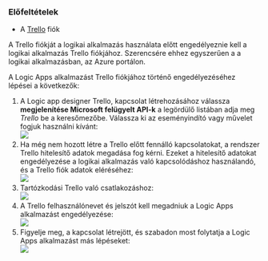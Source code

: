 ### <a name="prerequisites"></a>Előfeltételek
* A [Trello](http://trello.com) fiók 

A Trello fiókját a logikai alkalmazás használata előtt engedélyeznie kell a logikai alkalmazás Trello fiókjához. Szerencsére ehhez egyszerűen a a logikai alkalmazásban, az Azure portálon. 

A Logic Apps alkalmazást Trello fiókjához történő engedélyezéséhez lépései a következők:

1. A Logic app designer Trello, kapcsolat létrehozásához válassza **megjelenítése Microsoft felügyelt API-k** a legördülő listában adja meg *Trello* be a keresőmezőbe. Válassza ki az eseményindító vagy művelet fogjuk használni kívánt:  
   ![](./media/connectors-create-api-trello/trello-1.png)
2. Ha még nem hozott létre a Trello előtt fennálló kapcsolatokat, a rendszer Trello hitelesítő adatok megadása fog kérni. Ezeket a hitelesítő adatokat engedélyezése a logikai alkalmazás való kapcsolódáshoz használandó, és a Trello fiók adatok eléréséhez:  
   ![](./media/connectors-create-api-trello/trello-2.png) 
3. Tartózkodási Trello való csatlakozáshoz:  
   ![](./media/connectors-create-api-trello/trello-3.png)   
4. A Trello felhasználónevet és jelszót kell megadniuk a Logic Apps alkalmazást engedélyezése:  
   ![](./media/connectors-create-api-trello/trello-4.png)  
5. Figyelje meg, a kapcsolat létrejött, és szabadon most folytatja a Logic Apps alkalmazást más lépéseket:  
   ![](./media/connectors-create-api-trello/trello-5.png)

